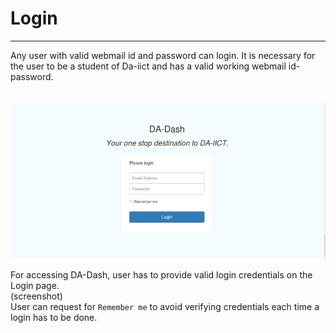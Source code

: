 # Login


---


Any user with valid webmail id and password can login. It is necessary for the user to be a student of Da-iict and has a valid working webmail id-password.<br/>
<br/>
<br/>
![](login.png)

For accessing DA-Dash, user has to provide valid login credentials on the Login page.
 <br/>(screenshot)<br/>
 User can request for `Remember me` to avoid verifying credentials each time a login has to be done.
 